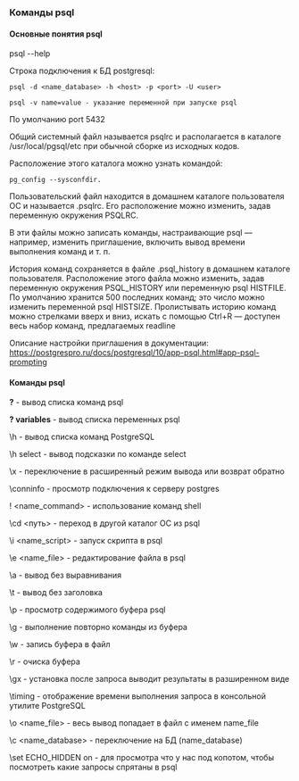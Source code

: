 ### Команды psql

#### Основные понятия psql

psql --help

Строка подключения к БД postgresql:

    psql -d <name_database> -h <host> -p <port> -U <user>

    psql -v name=value - указание переменной при запуске psql
    
По умолчанию port 5432

Общий системный файл называется psqlrc и располагается в каталоге /usr/local/pgsql/etc при обычной сборке из исходных кодов.

Расположение этого каталога можно узнать командой:

    pg_config --sysconfdir.

Пользовательский файл находится в домашнем каталоге пользователя ОС и называется .psqlrc. Его расположение можно изменить, задав
переменную окружения PSQLRC.

В эти файлы можно записать команды, настраивающие psql — например, изменить приглашение, включить вывод времени выполнения команд и т. п.

История команд сохраняется в файле .psql_history в домашнем каталоге пользователя. 
Расположение этого файла можно изменить, задав переменную окружения PSQL_HISTORY или переменную psql HISTFILE. 
По умолчанию хранится 500 последних команд; это число можно изменить переменной psql HISTSIZE.
Пролистывать историю команд можно стрелками вверх и вниз, искать с помощью Ctrl+R — доступен весь набор команд, предлагаемых readline

Описание настройки приглашения в документации: https://postgrespro.ru/docs/postgresql/10/app-psql.html#app-psql-prompting

#### Команды psql

**\?** - вывод списка команд psql

**\? variables** - вывод списка переменных psql

\h - вывод списка команд PostgreSQL

\h select - вывод подсказки по команде select

\x - переключение в расширенный режим вывода или возврат обратно

\conninfo - просмотр подключения к серверу postgres

\! <name_command> - использование команд shell

\cd <путь> - переход в другой каталог OC из psql

\i <name_script> - запуск скрипта в psql

\e <name_file> - редактирование файла в psql

\a - вывод без выравнивания

\t - вывод без заголовка

\p - просмотр содержимого буфера psql

\g - выполнение повторно команды из буфера

\w <file> - запись буфера в файл
  
\r - очиска буфера
  
\gx - установка после запроса выводит результаты в разширенном виде
  
\timing - отображение времени выполнения запроса в консольной утилите PostgreSQL

\o <name_file> - весь вывод попадает в файл с именем name_file

\с <name_database> - переключение на БД (name_database)

\set ECHO_HIDDEN on - для просмотра что у нас под копотом, чтобы посмотреть какие запросы спрятаны в psql

